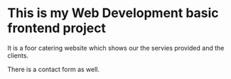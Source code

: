 # This is my Web Development basic frontend project 
It is a foor catering website which shows our the servies provided and the clients.

There is a contact form as well.